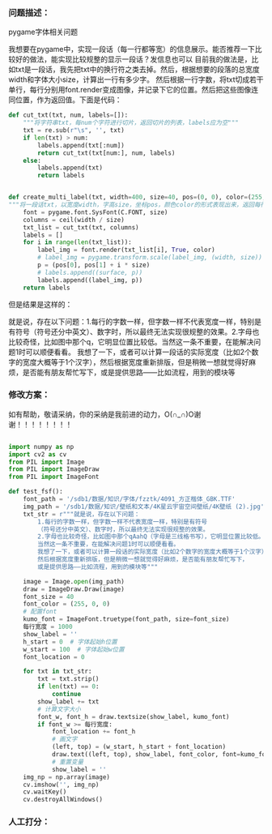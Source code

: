 ### 问题描述：
<p>pygame字体相关问题</p>
我想要在pygame中，实现一段话（每一行都等宽）的信息展示。能否推荐一下比较好的做法，能实现比较规整的显示一段话？发信息也可以
目前我的做法是，比如txt是一段话，我先把txt中的换行符之类去掉。然后，根据想要的段落的总宽度width和字体大小size，计算出一行有多少字。
然后根据一行字数，将txt切成若干单行，每行分别用font.render变成图像，并记录下它的位置。然后把这些图像连同位置，作为返回值。下面是代码：

```python
def cut_txt(txt, num, labels=[]):
    """将字符串txt，每num个字符进行切片，返回切片的列表，labels应为空"""
    txt = re.sub(r"\s", '', txt)
    if len(txt) > num:
        labels.append(txt[:num])
        return cut_txt(txt[num:], num, labels)
    else:
        labels.append(txt)
        return labels


def create_multi_label(txt, width=400, size=40, pos=(0, 0), color=(255, 255, 255)):
"""将一段话txt，以宽度width，字高size，坐标pos，颜色color的形式表现出来，返回每行字的图片，及其位置坐标"""
    font = pygame.font.SysFont(C.FONT, size)
    columns = ceil(width / size)
    txt_list = cut_txt(txt, columns)
    labels = []
    for i in range(len(txt_list)):
        label_img = font.render(txt_list[i], True, color)
        # label_img = pygame.transform.scale(label_img, (width, size))
        p = (pos[0], pos[1] + i * size)
        # labels.append((surface, p))
        labels.append((label_img, p))
    return labels


```
但是结果是这样的：

就是说，存在以下问题：1.每行的字数一样，但字数一样不代表宽度一样，特别是有符号（符号还分中英文）、数字时，所以最终无法实现很规整的效果。2.字母也比较奇怪，比如图中那个q，它明显位置比较低。当然这一条不重要，在能解决问题1时可以顺便看看。
我想了一下，或者可以计算一段话的实际宽度（比如2个数字的宽度大概等于1个汉字），然后根据宽度重新排版，但是稍微一想就觉得好麻烦，是否能有朋友帮忙写下，或是提供思路——比如流程，用到的模块等 
### 修改方案：
如有帮助，敬请采纳，你的采纳是我前进的动力，O(∩_∩)O谢谢！！！！！！！！


```python

import numpy as np
import cv2 as cv
from PIL import Image
from PIL import ImageDraw
from PIL import ImageFont

def test_fsf():
    font_path = '/sdb1/数据/知识/字体/fzztk/4091_方正楷体_GBK.TTF'
    img_path = '/sdb1/数据/知识/壁纸和文本/4K星云宇宙空间壁纸/4K壁纸 (2).jpg'
    txt_str = r"""就是说，存在以下问题：
        1.每行的字数一样，但字数一样不代表宽度一样，特别是有符号
        （符号还分中英文）、数字时，所以最终无法实现很规整的效果。
        2.字母也比较奇怪，比如图中那个qAahQ（字母是三线格书写），它明显位置比较低。
        当然这一条不重要，在能解决问题1时可以顺便看看。
        我想了一下，或者可以计算一段话的实际宽度（比如2个数字的宽度大概等于1个汉字），
        然后根据宽度重新排版，但是稍微一想就觉得好麻烦，是否能有朋友帮忙写下，
        或是提供思路——比如流程，用到的模块等"""

    image = Image.open(img_path)
    draw = ImageDraw.Draw(image)
    font_size = 40
    font_color = (255, 0, 0)
    # 配置font
    kumo_font = ImageFont.truetype(font_path, size=font_size)
    每行宽度 = 1000
    show_label = ''
    h_start = 0  # 字体起始h位置
    w_start = 100  # 字体起始w位置
    font_location = 0

    for txt in txt_str:
        txt = txt.strip()
        if len(txt) == 0:
            continue
        show_label += txt
        # 计算文字大小
        font_w, font_h = draw.textsize(show_label, kumo_font)
        if font_w >= 每行宽度:
            font_location += font_h
            # 画文字
            (left, top) = (w_start, h_start + font_location)
            draw.text((left, top), show_label, font_color, font=kumo_font)
            # 重置变量
            show_label = ''
    img_np = np.array(image)
    cv.imshow('', img_np)
    cv.waitKey()
    cv.destroyAllWindows()

```

### 人工打分：
